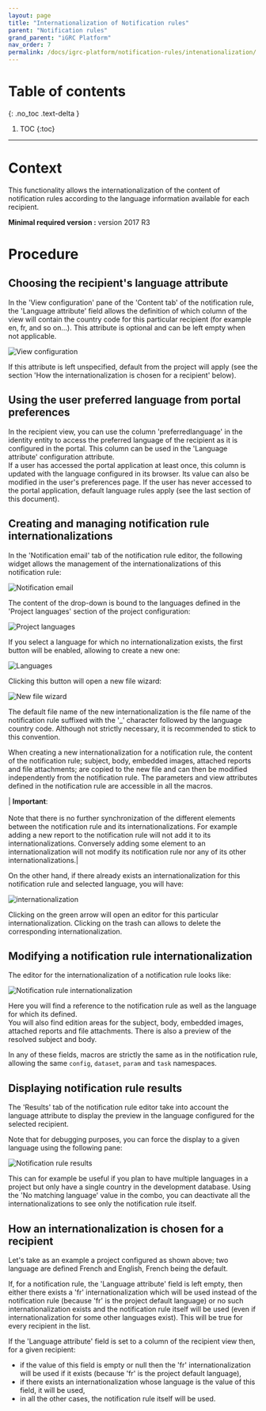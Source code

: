 ```yaml
---
layout: page
title: "Internationalization of Notification rules"
parent: "Notification rules"
grand_parent: "iGRC Platform"
nav_order: 7
permalink: /docs/igrc-platform/notification-rules/intenationalization/
---
```


# Table of contents
{: .no_toc .text-delta }

1. TOC
{:toc}
---

# Context

This functionality allows the internationalization of the content of notification rules according to the language information available for each recipient.   

**Minimal required version :** version 2017 R3  

# Procedure

## Choosing the recipient's language attribute

In the 'View configuration' pane of the 'Content tab' of the notification rule, the 'Language attribute' field allows the definition of which column of the view will contain the country code for this particular recipient (for example en, fr, and so on...). This attribute is optional and can be left empty when not applicable.     

![View configuration]({{site.baseurl}}/docs/igrc-platform/notification-rules/images/i18n_nr_3.png "View configuration")   

If this attribute is left unspecified, default from the project will apply (see the section 'How the internationalization is chosen for a recipient' below).

## Using the user preferred language from portal preferences

In the recipient view, you can use the column 'preferredlanguage' in the identity entity to access the preferred language of the recipient as it is configured in the portal. This column can be used in the 'Language attribute' configuration attribute.   
If a user has accessed the portal application at least once, this column is updated with the language configured in its browser. Its value can also be modified in the user's preferences page. If the user has never accessed to the portal application, default language rules apply (see the last section of this document).  

## Creating and managing notification rule internationalizations

In the 'Notification email' tab of the notification rule editor, the following widget allows the management of the internationalizations of this notification rule:   

![Notification email]({{site.baseurl}}/docs/igrc-platform/notification-rules/images/i18n_nr_1.png "Notification email")   

The content of the drop-down is bound to the languages defined in the 'Project languages' section of the project configuration:   

![Project languages]({{site.baseurl}}/docs/igrc-platform/notification-rules/images/i18n_nr_7.png "Project languages")   

If you select a language for which no internationalization exists, the first button will be enabled, allowing to create a new one:   

![Languages]({{site.baseurl}}/docs/igrc-platform/notification-rules/images/i18n_nr_6.png "Languages")   

Clicking this button will open a new file wizard:   

![New file wizard]({{site.baseurl}}/docs/igrc-platform/notification-rules/images/i18n_nr_8.png "New file wizard")   

The default file name of the new internationalization is the file name of the notification rule suffixed with the '\_' character followed by the language country code. Although not strictly necessary, it is recommended to stick to this convention.   

When creating a new internationalization for a notification rule, the content of the notification rule; subject, body, embedded images, attached reports and file attachments; are copied to the new file and can then be modified independently from the notification rule. The parameters and view attributes defined in the notification rule are accessible in all the macros.

| **Important**: <br><br> Note that there is no further synchronization of the different elements between the notification rule and its internationalizations. For example adding a new report to the notification rule will not add it to its internationalizations. Conversely adding some element to an internationalization will not modify its notification rule nor any of its other internationalizations.|

On the other hand, if there already exists an internationalization for this notification rule and selected language, you will have:   

![internationalization]({{site.baseurl}}/docs/igrc-platform/notification-rules/images/i18n_nr_5.png "Internationalization")   

Clicking on the green arrow will open an editor for this particular internationalization. Clicking on the trash can allows to delete the corresponding internationalization.

## Modifying a notification rule internationalization

The editor for the internationalization of a notification rule looks like:    

![Notification rule internationalization]({{site.baseurl}}/docs/igrc-platform/notification-rules/images/i18n_nr_2.png "Notification rule internationalization")   

Here you will find a reference to the notification rule as well as the language for which its defined.   
You will also find edition areas for the subject, body, embedded images, attached reports and file attachments. There is also a preview of the resolved subject and body.   

In any of these fields, macros are strictly the same as in the notification rule, allowing the same `config`, `dataset`, `param` and `task` namespaces.  

## Displaying notification rule results

The 'Results' tab of the notification rule editor take into account the language attribute to display the preview in the language configured for the selected recipient.  

Note that for debugging purposes, you can force the display to a given language using the following pane:   

![Notification rule results]({{site.baseurl}}/docs/igrc-platform/notification-rules/images/i18n_nr_4.png "Notification rule results")   

This can for example be useful if you plan to have multiple languages in a project but only have a single country in the development database. Using the 'No matching language' value in the combo, you can deactivate all the internationalizations to see only the notification rule itself.  

## How an internationalization is chosen for a recipient

Let's take as an example a project configured as shown above; two language are defined French and English, French being the default.   

If, for a notification rule, the 'Language attribute' field is left empty, then either there exists a 'fr' internationalization which will be used instead of the notification rule (because 'fr' is the project default language) or no such internationalization exists and the notification rule itself will be used (even if internationalization for some other languages exist). This will be true for every recipient in the list.   

If the 'Language attribute' field is set to a column of the recipient view then, for a given recipient:   

- if the value of this field is empty or null then the 'fr' internationalization will be used if it exists (because 'fr' is the project default language),
- if there exists an internationalization whose language is the value of this field, it will be used,
- in all the other cases, the notification rule itself will be used.
